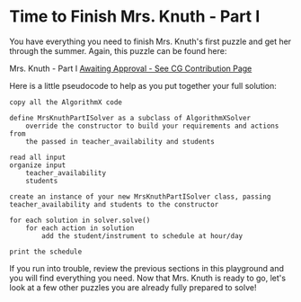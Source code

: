 # Time to Finish Mrs. Knuth - Part I

You have everything you need to finish Mrs. Knuth's first puzzle and get her through the summer. Again, this puzzle can be found here:

Mrs. Knuth - Part I [Awaiting Approval - See CG Contribution Page](https://www.codingame.com/contribute/community)

Here is a little pseudocode to help as you put together your full solution:

```text
copy all the AlgorithmX code

define MrsKnuthPartISolver as a subclass of AlgorithmXSolver 
    override the constructor to build your requirements and actions from 
    the passed in teacher_availability and students

read all input
organize input
    teacher_availability
    students

create an instance of your new MrsKnuthPartISolver class, passing teacher_availability and students to the constructor

for each solution in solver.solve()
    for each action in solution
        add the student/instrument to schedule at hour/day

print the schedule
```

If you run into trouble, review the previous sections in this playground and you will find everything you need. Now that Mrs. Knuth is ready to go, let's look at a few other puzzles you are already fully prepared to solve!
